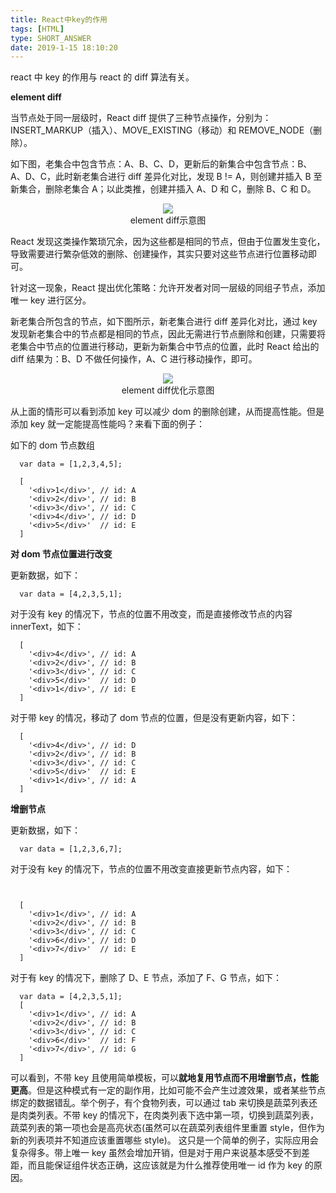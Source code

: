 ```yaml
---
title: React中key的作用
tags: [HTML]
type: SHORT_ANSWER
date: 2019-1-15 18:10:20
---
```


react 中 key 的作用与 react 的 diff 算法有关。

**element diff**

当节点处于同一层级时，React diff 提供了三种节点操作，分别为：INSERT_MARKUP（插入）、MOVE_EXISTING（移动）和 REMOVE_NODE（删除）。

如下图，老集合中包含节点：A、B、C、D，更新后的新集合中包含节点：B、A、D、C，此时新老集合进行 diff 差异化对比，发现 B != A，则创建并插入 B 至新集合，删除老集合 A；以此类推，创建并插入 A、D 和 C，删除 B、C 和 D。

 <center><img src="http://blog-bed.oss-cn-beijing.aliyuncs.com/React%E4%B8%ADkey%E7%9A%84%E4%BD%9C%E7%94%A8/element%20diff%E7%A4%BA%E6%84%8F%E5%9B%BE.png" /></center>
 <center>element diff示意图</center>

React 发现这类操作繁琐冗余，因为这些都是相同的节点，但由于位置发生变化，导致需要进行繁杂低效的删除、创建操作，其实只要对这些节点进行位置移动即可。

针对这一现象，React 提出优化策略：允许开发者对同一层级的同组子节点，添加唯一 key 进行区分。

新老集合所包含的节点，如下图所示，新老集合进行 diff 差异化对比，通过 key 发现新老集合中的节点都是相同的节点，因此无需进行节点删除和创建，只需要将老集合中节点的位置进行移动，更新为新集合中节点的位置，此时 React 给出的 diff 结果为：B、D 不做任何操作，A、C 进行移动操作，即可。

 <center><img src="http://blog-bed.oss-cn-beijing.aliyuncs.com/React%E4%B8%ADkey%E7%9A%84%E4%BD%9C%E7%94%A8/element%20diff%E4%BC%98%E5%8C%96%E7%A4%BA%E6%84%8F%E5%9B%BE.png" /></center>
 <center>element diff优化示意图</center>

从上面的情形可以看到添加 key 可以减少 dom 的删除创建，从而提高性能。但是添加 key 就一定能提高性能吗？来看下面的例子：

如下的 dom 节点数组

```
  var data = [1,2,3,4,5];

  [
    '<div>1</div>', // id: A
    '<div>2</div>', // id: B
    '<div>3</div>', // id: C
    '<div>4</div>', // id: D
    '<div>5</div>'  // id: E
  ]
```

**对 dom 节点位置进行改变**

更新数据，如下：

```
  var data = [4,2,3,5,1];
```

对于没有 key 的情况下，节点的位置不用改变，而是直接修改节点的内容 innerText，如下：

```
  [
    '<div>4</div>', // id: A
    '<div>2</div>', // id: B
    '<div>3</div>', // id: C
    '<div>5</div>'  // id: D
    '<div>1</div>', // id: E
  ]
```

对于带 key 的情况，移动了 dom 节点的位置，但是没有更新内容，如下：

```
  [
    '<div>4</div>', // id: D
    '<div>2</div>', // id: B
    '<div>3</div>', // id: C
    '<div>5</div>'  // id: E
    '<div>1</div>', // id: A
  ]
```

**增删节点**

更新数据，如下：

```
  var data = [1,2,3,6,7];
```

对于没有 key 的情况下，节点的位置不用改变直接更新节点内容，如下：

```


  [
    '<div>1</div>', // id: A
    '<div>2</div>', // id: B
    '<div>3</div>', // id: C
    '<div>6</div>', // id: D
    '<div>7</div>'  // id: E
  ]
```

对于有 key 的情况下，删除了 D、E 节点，添加了 F、G 节点，如下：

```
  var data = [4,2,3,5,1];
  [
    '<div>1</div>', // id: A
    '<div>2</div>', // id: B
    '<div>3</div>', // id: C
    '<div>6</div>'  // id: F
    '<div>7</div>', // id: G
  ]
```

可以看到，不带 key 且使用简单模板，可以**就地复用节点而不用增删节点，性能更高**。但是这种模式有一定的副作用，比如可能不会产生过渡效果，或者某些节点绑定的数据错乱。举个例子，有个食物列表，可以通过 tab 来切换是蔬菜列表还是肉类列表。不带 key 的情况下，在肉类列表下选中第一项，切换到蔬菜列表，蔬菜列表的第一项也会是高亮状态(虽然可以在蔬菜列表组件里重置 style，但作为新的列表项并不知道应该重置哪些 style)。
这只是一个简单的例子，实际应用会复杂得多。带上唯一 key 虽然会增加开销，但是对于用户来说基本感受不到差距，而且能保证组件状态正确，这应该就是为什么推荐使用唯一 id 作为 key 的原因。
